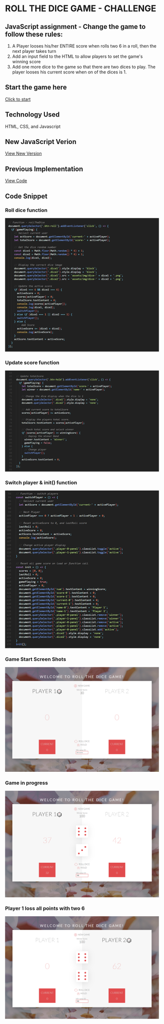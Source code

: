 # ROLL THE DICE GAME - CHALLENGE
## JavaScript assignment - Change the game to follow these rules:

1. A Player looses his/her ENTIRE score when rolls two 6 in a roll, then the next player takes turn
2. Add an input field to the HTML to allow players to set the game's winning score
3. Add one more dice to the game so that there are two dices to play. The player looses his current score when on of the dices is 1.

## Start the game here
[Click to start](https://tvn9.github.io/diceChallenge/)

## Technology Used
HTML, CSS, and Javascript

## New JavaScript Verion
[View New Version](assets/js/diceChallenge.js)

## Previous Implementation
[View Code](assets/js/dicegameNew.js)
## Code Snippet
### Roll dice function
![Roll Dice Function](assets/img/diceCode04.png)

### Update score function
![Update score function](assets/img/diceCode05.png)

### Switch player & init() function
![Switch player function](assets/img/diceCode06.png)

### Game Start Screen Shots
![Game Start](assets/img/diceGame04.png)

### Game in progress
![Game in progress](assets/img/diceGame05.png)

### Player 1 loss all points with two 6
![Player 1 loss all point with two 6](assets/img/diceGame06.png)

